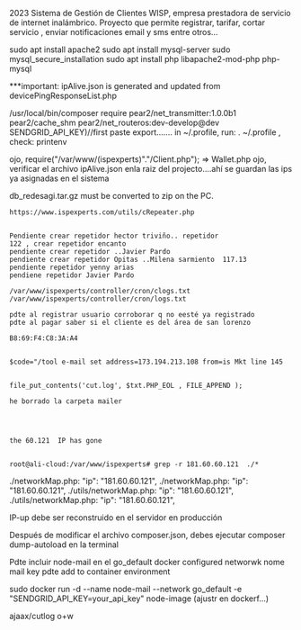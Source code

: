 2023
Sistema de Gestión de Clientes WISP, empresa prestadora de servicio de internet inalámbrico.
Proyecto que permite registrar, tarifar, cortar servicio , enviar notificaciones email y sms entre otros...

sudo apt install apache2
sudo apt install mysql-server
sudo mysql_secure_installation
sudo apt install php libapache2-mod-php php-mysql


***important: ipAlive.json is generated and updated from devicePingResponseList.php  

/usr/local/bin/composer require pear2/net_transmitter:1.0.0b1 pear2/cache_shm pear2/net_routeros:dev-develop@dev
SENDGRID_API_KEY)//first paste export....... in ~/.profile, run: . ~/.profile , check: printenv 

ojo, require("/var/www/(ispexperts)"."/Client.php"); =>    Wallet.php
ojo, verificar el archivo ipAlive.json enla raiz del projecto....ahí se guardan las ips ya asignadas en el sistema

db_redesagi.tar.gz  must be converted to zip on the PC.

	https://www.ispexperts.com/utils/cRepeater.php

	
    Pendiente crear repetidor hector triviño.. repetidor
	122 , crear repetidor encanto
	pendiente crear repetidor ..Javier Pardo
	pendiente crear repetidor Opitas ..Milena sarmiento  117.13
	pendiente repetidor yenny arias
	pendiene repetidor Javier Pardo
	
    /var/www/ispexperts/controller/cron/clogs.txt 
    /var/www/ispexperts/controller/cron/logs.txt 

	pdte al registrar usuario corroborar q no eesté ya registrado
	pdte al pagar saber si el cliente es del área de san lorenzo

	B8:69:F4:C8:3A:A4


	$code="/tool e-mail set address=173.194.213.108 from=is Mkt line 145


	file_put_contents('cut.log', $txt.PHP_EOL , FILE_APPEND );

	he borrado la carpeta mailer
	



	the 60.121  IP has gone 


	root@ali-cloud:/var/www/ispexperts# grep -r 181.60.60.121  ./*
./networkMap.php:					"ip": "181.60.60.121",
./networkMap.php:					"ip": "181.60.60.121",
./utils/networkMap.php:					"ip": "181.60.60.121",
./utils/networkMap.php:					"ip": "181.60.60.121",



IP-up debe ser reconstruido en el servidor en producción


Después de modificar el archivo composer.json, debes ejecutar composer dump-autoload en la terminal	


Pdte incluir node-mail en el go_default docker configured networwk 
nome mail key pdte add to container environment

sudo docker run -d --name node-mail --network go_default -e "SENDGRID_API_KEY=your_api_key" node-image  (ajustr en dockerf...)


ajaax/cutlog o+w